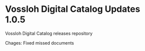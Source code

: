 # Vossloh Digital Catalog Updates 1.0.5
Vossloh Digital Catalog releases repository

Chages:
Fixed missed documents
